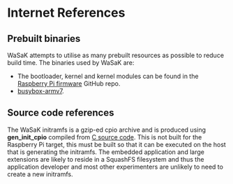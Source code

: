 Internet References
===================

Prebuilt binaries
------------------

WaSaK attempts to utilise as many prebuilt resources as possible to reduce build time. The binaries used by WaSaK are:

* The bootloader, kernel and kernel modules can be found in the [Raspberry Pi firmware](https://github.com/raspberrypi/firmware/archive/stable.zip) GitHub repo.
* [busybox-armv7](https://www.busybox.net/downloads/binaries/1.21.1/busybox-armv7l).

Source code references
----------------------

The WaSaK initramfs is a gzip-ed cpio archive and is produced using **gen_init_cpio** compiled from [C source code](https://github.com/raspberrypi/linux/blob/rpi-5.4.y/usr/gen_init_cpio.c). This is not built for the Raspberry Pi target, this must be built so that it can be executed on the host that is generating the initramfs. The embedded application and large extensions are likely to reside in a SquashFS filesystem and thus the application developer and most other experimenters are unlikely to need to create a new initramfs.
